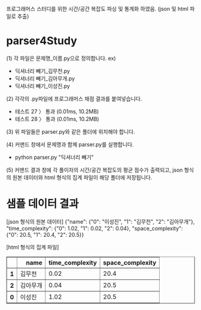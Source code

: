 프로그래머스 스터디를 위한 시간/공간 복잡도 파싱 및 통계화 하였음. (json 및 html 파일로 추출)
# parser4Study

(1) 각 파일은 문제명_이름.py으로 정의합니다.
 ex)
- 딕셔너리 빼기_김무천.py 
- 딕셔너리 빼기_김아무개.py
- 딕셔너리 빼기_이성진.py 

(2) 각각의 .py파일에 프로그래머스 채점 결과를 붙여넣습니다.
- 테스트 27 〉	통과 (0.01ms, 10.2MB)
- 테스트 28 〉	통과 (0.01ms, 10.2MB)

(3) 위 파일들은 parser.py와 같은 폴더에 위치해야 합니다.

(4) 커맨드 창에서 문제명과 함께 parser.py를 실행합니다.  
- python parser.py "딕셔너리 빼기"
 
(5) 커맨드 결과 창에 각 풀이자의 시간/공간 복잡도의 평균 점수가 출력되고, json 형식의 원본 데이터와 html 형식의 집계 파일이 해당 폴더에 저장됩니다.

# 샘플 데이터 결과
[json 형식의 원본 데이터]
{"name": {"0": "이성진", "1": "김무천", "2": "김아무개"}, "time_complexity": {"0": 1.02, "1": 0.02, "2": 0.04}, "space_complexity": {"0": 20.5, "1": 20.4, "2": 20.5}}

[html 형식의 집계 파일]
<table border="1" class="dataframe">
  <thead>
    <tr style="text-align: right;">
      <th></th>
      <th>name</th>
      <th>time_complexity</th>
      <th>space_complexity</th>
    </tr>
  </thead>
  <tbody>
    <tr>
      <th>1</th>
      <td>김무천</td>
      <td>0.02</td>
      <td>20.4</td>
    </tr>
    <tr>
      <th>2</th>
      <td>김아무개</td>
      <td>0.04</td>
      <td>20.5</td>
    </tr>
    <tr>
      <th>0</th>
      <td>이성진</td>
      <td>1.02</td>
      <td>20.5</td>
    </tr>
  </tbody>
</table>

